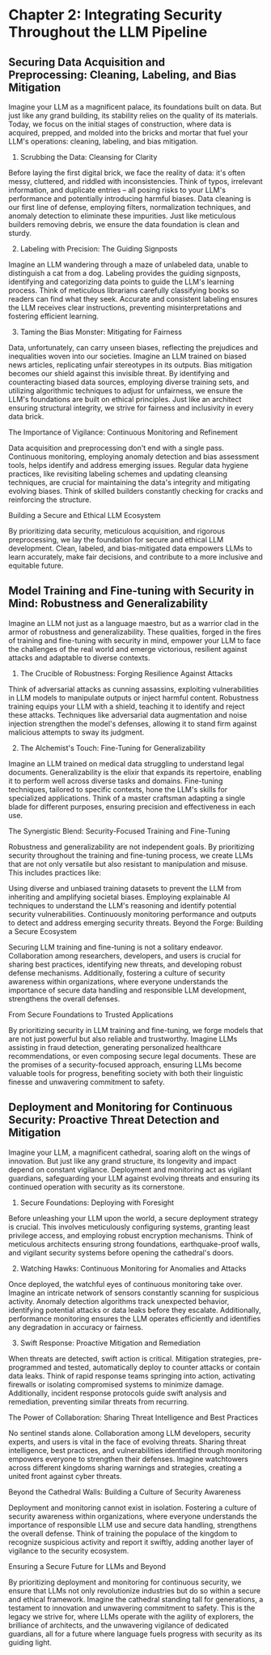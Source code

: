 # Chapter 2: Integrating Security Throughout the LLM Pipeline

## Securing Data Acquisition and Preprocessing: Cleaning, Labeling, and Bias Mitigation
Imagine your LLM as a magnificent palace, its foundations built on data. But just like any grand building, its stability relies on the quality of its materials. Today, we focus on the initial stages of construction, where data is acquired, prepped, and molded into the bricks and mortar that fuel your LLM's operations: cleaning, labeling, and bias mitigation.

1. Scrubbing the Data: Cleansing for Clarity

Before laying the first digital brick, we face the reality of data: it's often messy, cluttered, and riddled with inconsistencies. Think of typos, irrelevant information, and duplicate entries – all posing risks to your LLM's performance and potentially introducing harmful biases. Data cleaning is our first line of defense, employing filters, normalization techniques, and anomaly detection to eliminate these impurities. Just like meticulous builders removing debris, we ensure the data foundation is clean and sturdy.

2. Labeling with Precision: The Guiding Signposts

Imagine an LLM wandering through a maze of unlabeled data, unable to distinguish a cat from a dog. Labeling provides the guiding signposts, identifying and categorizing data points to guide the LLM's learning process. Think of meticulous librarians carefully classifying books so readers can find what they seek. Accurate and consistent labeling ensures the LLM receives clear instructions, preventing misinterpretations and fostering efficient learning.

3. Taming the Bias Monster: Mitigating for Fairness

Data, unfortunately, can carry unseen biases, reflecting the prejudices and inequalities woven into our societies. Imagine an LLM trained on biased news articles, replicating unfair stereotypes in its outputs. Bias mitigation becomes our shield against this invisible threat. By identifying and counteracting biased data sources, employing diverse training sets, and utilizing algorithmic techniques to adjust for unfairness, we ensure the LLM's foundations are built on ethical principles. Just like an architect ensuring structural integrity, we strive for fairness and inclusivity in every data brick.

The Importance of Vigilance: Continuous Monitoring and Refinement

Data acquisition and preprocessing don't end with a single pass. Continuous monitoring, employing anomaly detection and bias assessment tools, helps identify and address emerging issues. Regular data hygiene practices, like revisiting labeling schemes and updating cleansing techniques, are crucial for maintaining the data's integrity and mitigating evolving biases. Think of skilled builders constantly checking for cracks and reinforcing the structure.

Building a Secure and Ethical LLM Ecosystem

By prioritizing data security, meticulous acquisition, and rigorous preprocessing, we lay the foundation for secure and ethical LLM development. Clean, labeled, and bias-mitigated data empowers LLMs to learn accurately, make fair decisions, and contribute to a more inclusive and equitable future.




## Model Training and Fine-tuning with Security in Mind: Robustness and Generalizability

Imagine an LLM not just as a language maestro, but as a warrior clad in the armor of robustness and generalizability. These qualities, forged in the fires of training and fine-tuning with security in mind, empower your LLM to face the challenges of the real world and emerge victorious, resilient against attacks and adaptable to diverse contexts.

1. The Crucible of Robustness: Forging Resilience Against Attacks

Think of adversarial attacks as cunning assassins, exploiting vulnerabilities in LLM models to manipulate outputs or inject harmful content. Robustness training equips your LLM with a shield, teaching it to identify and reject these attacks. Techniques like adversarial data augmentation and noise injection strengthen the model's defenses, allowing it to stand firm against malicious attempts to sway its judgment.

2. The Alchemist's Touch: Fine-Tuning for Generalizability

Imagine an LLM trained on medical data struggling to understand legal documents. Generalizability is the elixir that expands its repertoire, enabling it to perform well across diverse tasks and domains. Fine-tuning techniques, tailored to specific contexts, hone the LLM's skills for specialized applications. Think of a master craftsman adapting a single blade for different purposes, ensuring precision and effectiveness in each use.

The Synergistic Blend: Security-Focused Training and Fine-Tuning

Robustness and generalizability are not independent goals. By prioritizing security throughout the training and fine-tuning process, we create LLMs that are not only versatile but also resistant to manipulation and misuse. This includes practices like:

Using diverse and unbiased training datasets to prevent the LLM from inheriting and amplifying societal biases.
Employing explainable AI techniques to understand the LLM's reasoning and identify potential security vulnerabilities.
Continuously monitoring performance and outputs to detect and address emerging security threats.
Beyond the Forge: Building a Secure Ecosystem

Securing LLM training and fine-tuning is not a solitary endeavor. Collaboration among researchers, developers, and users is crucial for sharing best practices, identifying new threats, and developing robust defense mechanisms. Additionally, fostering a culture of security awareness within organizations, where everyone understands the importance of secure data handling and responsible LLM development, strengthens the overall defenses.

From Secure Foundations to Trusted Applications

By prioritizing security in LLM training and fine-tuning, we forge models that are not just powerful but also reliable and trustworthy. Imagine LLMs assisting in fraud detection, generating personalized healthcare recommendations, or even composing secure legal documents. These are the promises of a security-focused approach, ensuring LLMs become valuable tools for progress, benefiting society with both their linguistic finesse and unwavering commitment to safety.


## Deployment and Monitoring for Continuous Security: Proactive Threat Detection and Mitigation

Imagine your LLM, a magnificent cathedral, soaring aloft on the wings of innovation. But just like any grand structure, its longevity and impact depend on constant vigilance. Deployment and monitoring act as vigilant guardians, safeguarding your LLM against evolving threats and ensuring its continued operation with security as its cornerstone.

1. Secure Foundations: Deploying with Foresight

Before unleashing your LLM upon the world, a secure deployment strategy is crucial. This involves meticulously configuring systems, granting least privilege access, and employing robust encryption mechanisms. Think of meticulous architects ensuring strong foundations, earthquake-proof walls, and vigilant security systems before opening the cathedral's doors.

2. Watching Hawks: Continuous Monitoring for Anomalies and Attacks

Once deployed, the watchful eyes of continuous monitoring take over. Imagine an intricate network of sensors constantly scanning for suspicious activity. Anomaly detection algorithms track unexpected behavior, identifying potential attacks or data leaks before they escalate. Additionally, performance monitoring ensures the LLM operates efficiently and identifies any degradation in accuracy or fairness.

3. Swift Response: Proactive Mitigation and Remediation

When threats are detected, swift action is critical. Mitigation strategies, pre-programmed and tested, automatically deploy to counter attacks or contain data leaks. Think of rapid response teams springing into action, activating firewalls or isolating compromised systems to minimize damage. Additionally, incident response protocols guide swift analysis and remediation, preventing similar threats from recurring.

The Power of Collaboration: Sharing Threat Intelligence and Best Practices

No sentinel stands alone. Collaboration among LLM developers, security experts, and users is vital in the face of evolving threats. Sharing threat intelligence, best practices, and vulnerabilities identified through monitoring empowers everyone to strengthen their defenses. Imagine watchtowers across different kingdoms sharing warnings and strategies, creating a united front against cyber threats.

Beyond the Cathedral Walls: Building a Culture of Security Awareness

Deployment and monitoring cannot exist in isolation. Fostering a culture of security awareness within organizations, where everyone understands the importance of responsible LLM use and secure data handling, strengthens the overall defense. Think of training the populace of the kingdom to recognize suspicious activity and report it swiftly, adding another layer of vigilance to the security ecosystem.

Ensuring a Secure Future for LLMs and Beyond

By prioritizing deployment and monitoring for continuous security, we ensure that LLMs not only revolutionize industries but do so within a secure and ethical framework. Imagine the cathedral standing tall for generations, a testament to innovation and unwavering commitment to safety. This is the legacy we strive for, where LLMs operate with the agility of explorers, the brilliance of architects, and the unwavering vigilance of dedicated guardians, all for a future where language fuels progress with security as its guiding light.



